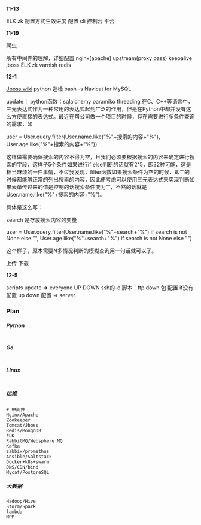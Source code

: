 **11-13**

ELK zk 配置方式生效进度 配置 cli 控制台 平台

**11-19**

爬虫

所有中间件的理解，详细配置
nginx(apache) upstream(proxy pass) keepalive 
jboss ELK zk varnish redis 

**12-1**

[Jboss wiki](https://docs.jboss.org/author/display/WFLY9/Admin+Guide#)
python 巡检
bash -s Navicat for MySQL

update： python函数：sqlalchemy paramiko threading
在C、C++等语言中，三元表达式作为一种常用的表达式起到广泛的作用，但是在Python中却并没有这么方便直接的表达式。最近在帮公司做一个项目的时候，存在需要进行多条件查询的需求，如

user = User.query.filter(User.name.like("%"+搜索的内容+"%"), User.age.like("%"+搜索的内容+"%"))

这样做需要确保搜索的内容不得为空，且我们必须要根据搜索的内容来确定进行搜索的字段，这样子5个条件如果进行if else判断的话就有2^5，即​32种可能，这是相当麻烦的一件事情，不过我发现，filter函数如果搜索条件为空的时候，即“”的时候都能够正常的列出搜索的内容，因此便考虑可以使用三元表达式来实现判断如果表单传过来的值是控制的话搜索条件变为“”，不然的话就是User.name.like("%"+搜索的内容+"%")。

具体是这么写：

search 是存放搜索内容的变量​

user = ​User.query.filter(User.name.like("%"+search+"%") if search is not None else "", User.age.like("%"+search+"%") if search is not None else "")

这个样子，原本需要N多情况判断的模糊查询用一句话就可以了。

上传 下载 

**12-5**

scripts update => everyone UP DOWN  ssh的-o 
脚本：ftp down 包 配置 if没有配置 up down 配置 => server
















### Plan

##### Python

```python

```

##### Go

```go

```

##### Linux

```shell

```

##### 运维

```shell
# 中间件
Nginx/Apache
Zookeeper
Tomcat/Jboss
Redis/MongoDB
ELK
RabbitMQ/Websphere MQ
Kafka
zabbix/promethus
Ansible/Saltstack
Docker+k8s+swarm
DNS/CDN/bind
Mycat/PostgreSQL
```

##### 大数据

```shell
Hadoop/Hive
Storm/Spark
lambda
MPP
```




